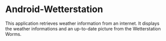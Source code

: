 # Android-Wetterstation
This application retrieves weather information from an internet. It displays the weather informations and an up-to-date picture from the Wetterstation Worms.
